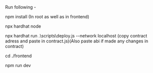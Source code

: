 Run following -

npm install (In root as well as in frontend)

npx hardhat node

npx hardhat run .\scripts\deploy.js --network localhost
(copy contract adress and paste in contract.js)(Also paste abi if made any changes in contract)

cd ./frontend

npm run dev
